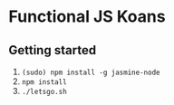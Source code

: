 Functional JS Koans
===================

## Getting started

1. `(sudo) npm install -g jasmine-node`
2. `npm install`
3. `./letsgo.sh`
